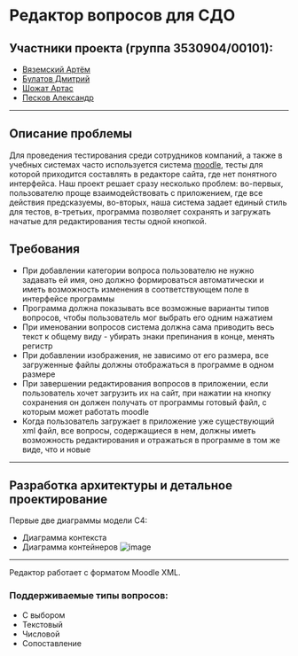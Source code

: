 # Редактор вопросов для СДО

## Участники проекта (группа 3530904/00101):
- [Вяземский Артём](https://github.com/artem-vyazemskiy)
- [Булатов Дмитрий](https://github.com/debugggger)
- [Шожат Артас](https://github.com/ByZeWay)
- [Песков Александр](https://github.com/aosandy)

---
## Описание проблемы
Для проведения тестирования среди сотрудников компаний, а также в учебных системах часто используется система [moodle](https://moodle.org/), тесты для которой приходится составлять в редакторе сайта, где нет понятного интерфейса. Наш проект решает сразу несколько проблем: во-первых, пользователю проще взаимодействовать с приложением, где все действия предсказуемы, во-вторых, наша система задает единый стиль для тестов, в-третьих, программа позволяет сохранять и загружать начатые для редактирования тесты одной кнопкой.
## Требования
- При добавлении категории вопроса пользователю не нужно задавать ей имя, оно должно формироваться автоматически и иметь возможность изменения в соответствующем поле в интерфейсе программы
- Программа должна показывать все возможные варианты типов вопросов, чтобы пользователь мог выбрать его одним нажатием
- При именовании вопросов система должна сама приводить весь текст к общему виду - убирать знаки препинания в конце, менять регистр
- При добавлении изображения, не зависимо от его размера, все загруженные файлы должны отображаться в программе в одном размере
- При завершении редактирования вопросов в приложении, если пользователь хочет загрузить их на сайт, при нажатии на кнопку сохранения он должен получать от программы готовый файл, с которым может работать moodle
- Когда пользователь загружает в приложение уже существующий xml файл, все вопросы, содержащиеся в нем, должны иметь возможность редактирования и отражаться в программе в том же виде, что и новые
---
## Разработка архитектуры и детальное проектирование
Первые две диаграммы модели C4: 
- Диаграмма контекста
- Диаграмма контейнеров
![image](https://user-images.githubusercontent.com/77978995/202766048-c7f3d7ab-83ae-4ada-929b-597805a6ad5c.png)
---

Редактор работает с форматом Moodle XML.

### Поддерживаемые типы вопросов:
- С выбором
- Текстовый
- Числовой
- Сопоставление
